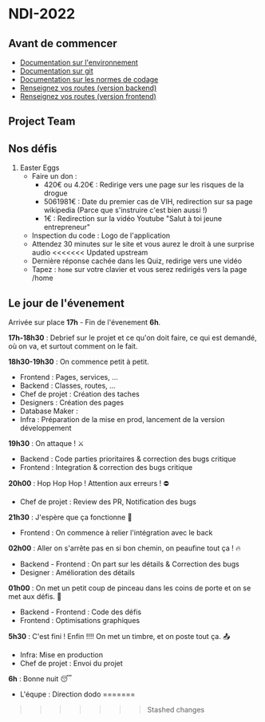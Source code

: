 # NDI-2022

## Avant de commencer
- [Documentation sur l'environnement](documentation/env.md)
- [Documentation sur git](documentation/git.md)
- [Documentation sur les normes de codage](documentation/code.md)
- [Renseignez vos routes (version backend)](documentation/routes/backend.md)
- [Renseignez vos routes (version frontend)](documentation/routes/backend.md)

## Project Team

## Nos défis
1) Easter Eggs
    - Faire un don :
        - 420€ ou 4.20€ : Redirige vers une page sur les risques de la drogue
        - 5061981€ : Date du premier cas de VIH, redirection sur sa page wikipedia (Parce que s'instruire c'est bien aussi !)
        - 1€ : Redirection sur la vidéo Youtube "Salut à toi jeune entrepreneur"
    - Inspection du code : Logo de l'application
    - Attendez 30 minutes sur le site et vous aurez le droit à une surprise audio
<<<<<<< Updated upstream
    - Dernière réponse cachée dans les Quiz, redirige vers une vidéo
    - Tapez : `home` sur votre clavier et vous serez redirigés vers la page /home

## Le jour de l'évenement
Arrivée sur place **17h** - Fin de l'évenement **6h**.

**17h-18h30** : Debrief sur le projet et ce qu'on doit faire, ce qui est demandé, où on va, et surtout comment on le fait.  

**18h30-19h30** : On commence petit à petit.
- Frontend : Pages, services, ...
- Backend : Classes, routes, ...
- Chef de projet : Création des taches
- Designers : Création des pages
- Database Maker : 
- Infra : Préparation de la mise en prod, lancement de la version développement

**19h30** : On attaque ! ⚔️
- Backend : Code parties prioritaires & correction des bugs critique
- Frontend : Integration & correction des bugs critique

**20h00** : Hop Hop Hop ! Attention aux erreurs ! ⛔️
- Chef de projet : Review des PR, Notification des bugs

**21h30** : J'espère que ça fonctionne 🥶
- Frontend : On commence à relier l'intégration avec le back

**02h00** : Aller on s'arrête pas en si bon chemin, on peaufine tout ça ! 🔥
- Backend - Frontend : On part sur les détails & Correction des bugs
- Designer : Amélioration des détails

**01h00** : On met un petit coup de pinceau dans les coins de porte et on se met aux défis. 🧹
- Backend - Frontend : Code des défis
- Frontend : Optimisations graphiques

**5h30** : C'est fini ! Enfin !!!! On met un timbre, et on poste tout ça. 📤
- Infra: Mise en production
- Chef de projet : Envoi du projet

**6h** : Bonne nuit 😴
- L'équpe : Direction dodo
=======
>>>>>>> Stashed changes
